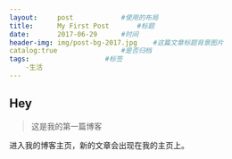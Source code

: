 ```yaml
---
layout:		post			#使用的布局
title:		My First Post		#标题
date:		2017-06-29		#时间
header-img:	img/post-bg-2017.jpg	#这篇文章标题背景图片
catalog:true				#是否归档
tags:					#标签
	-生活
---
```


## Hey
>这是我的第一篇博客

进入我的博客主页，新的文章会出现在我的主页上。
